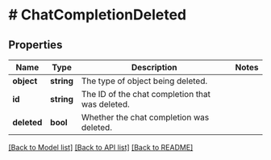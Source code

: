 # # ChatCompletionDeleted

## Properties

Name | Type | Description | Notes
------------ | ------------- | ------------- | -------------
**object** | **string** | The type of object being deleted. |
**id** | **string** | The ID of the chat completion that was deleted. |
**deleted** | **bool** | Whether the chat completion was deleted. |

[[Back to Model list]](../../README.md#models) [[Back to API list]](../../README.md#endpoints) [[Back to README]](../../README.md)
